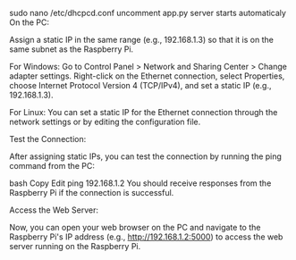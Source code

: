 sudo nano /etc/dhcpcd.conf
uncomment
app.py server starts automaticaly 
On the PC:

Assign a static IP in the same range (e.g., 192.168.1.3) so that it is on the same subnet as the Raspberry Pi.

For Windows: Go to Control Panel > Network and Sharing Center > Change adapter settings. Right-click on the Ethernet connection, select Properties, choose Internet Protocol Version 4 (TCP/IPv4), and set a static IP (e.g., 192.168.1.3).

For Linux: You can set a static IP for the Ethernet connection through the network settings or by editing the configuration file.

Test the Connection:

After assigning static IPs, you can test the connection by running the ping command from the PC:

bash
Copy
Edit
ping 192.168.1.2
You should receive responses from the Raspberry Pi if the connection is successful.

Access the Web Server:

Now, you can open your web browser on the PC and navigate to the Raspberry Pi's IP address (e.g., http://192.168.1.2:5000) to access the web server running on the Raspberry Pi.
